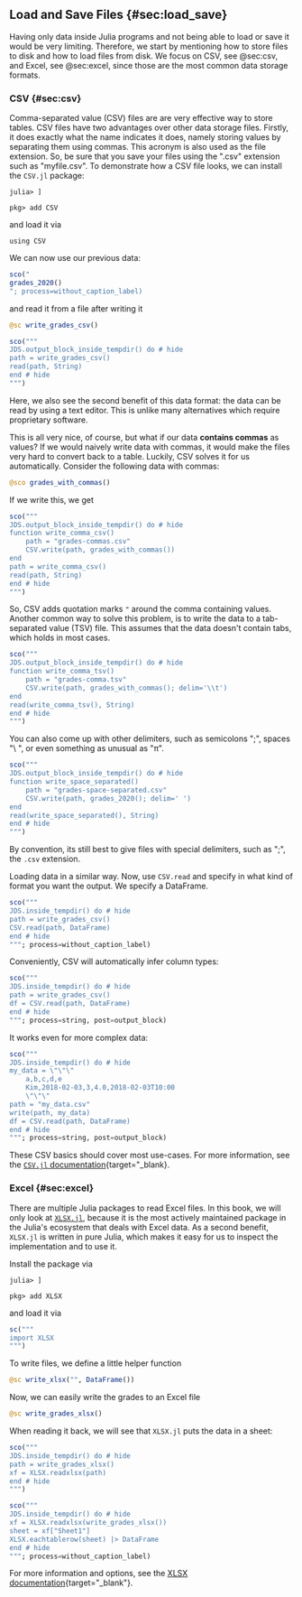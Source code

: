 ## Load and Save Files {#sec:load_save}

Having only data inside Julia programs and not being able to load or save it would be very limiting.
Therefore, we start by mentioning how to store files to disk and how to load files from disk.
We focus on CSV, see @sec:csv, and Excel, see @sec:excel, since those are the most common data storage formats.

### CSV {#sec:csv}

Comma-separated value (CSV) files are are very effective way to store tables.
CSV files have two advantages over other data storage files.
Firstly, it does exactly what the name indicates it does, namely storing values by separating them using commas.
This acronym is also used as the file extension.
So, be sure that you save your files using the ".csv" extension such as "myfile.csv".
To demonstrate how a CSV file looks, we can install the `CSV.jl` package:

```
julia> ]

pkg> add CSV
```

and load it via

```
using CSV
```

We can now use our previous data:

```jl
sco("
grades_2020()
"; process=without_caption_label)
```

and read it from a file after writing it

```jl
@sc write_grades_csv()
```

```jl
sco("""
JDS.output_block_inside_tempdir() do # hide
path = write_grades_csv()
read(path, String)
end # hide
""")
```

Here, we also see the second benefit of this data format:
the data can be read by using a text editor.
This is unlike many alternatives which require proprietary software.

This is all very nice, of course, but what if our data **contains commas** as values?
If we would naively write data with commas, it would make the files very hard to convert back to a table.
Luckily, CSV solves it for us automatically.
Consider the following data with commas:

```jl
@sco grades_with_commas()
```

If we write this, we get

```jl
sco("""
JDS.output_block_inside_tempdir() do # hide
function write_comma_csv()
    path = "grades-commas.csv"
    CSV.write(path, grades_with_commas())
end
path = write_comma_csv()
read(path, String)
end # hide
""")
```

So, CSV adds quotation marks `"` around the comma containing values.
Another common way to solve this problem, is to write the data to a tab-separated value (TSV) file.
This assumes that the data doesn't contain tabs, which holds in most cases.

```jl
sco("""
JDS.output_block_inside_tempdir() do # hide
function write_comma_tsv()
    path = "grades-comma.tsv"
    CSV.write(path, grades_with_commas(); delim='\\t')
end
read(write_comma_tsv(), String)
end # hide
""")
```

You can also come up with other delimiters, such as semicolons ";", spaces "\ ", or even something as unusual as "π".

```jl
sco("""
JDS.output_block_inside_tempdir() do # hide
function write_space_separated()
    path = "grades-space-separated.csv"
    CSV.write(path, grades_2020(); delim=' ')
end
read(write_space_separated(), String)
end # hide
""")
```

By convention, its still best to give files with special delimiters, such as ";", the `.csv` extension.

Loading data in a similar way.
Now, use `CSV.read` and specify in what kind of format you want the output.
We specify a DataFrame.

```jl
sco("""
JDS.inside_tempdir() do # hide
path = write_grades_csv()
CSV.read(path, DataFrame)
end # hide
"""; process=without_caption_label)
```

Conveniently, CSV will automatically infer column types:

```jl
sco("""
JDS.inside_tempdir() do # hide
path = write_grades_csv()
df = CSV.read(path, DataFrame)
end # hide
"""; process=string, post=output_block)
```

It works even for more complex data:

```jl
sco("""
JDS.inside_tempdir() do # hide
my_data = \"\"\"
    a,b,c,d,e
    Kim,2018-02-03,3,4.0,2018-02-03T10:00
    \"\"\"
path = "my_data.csv"
write(path, my_data)
df = CSV.read(path, DataFrame)
end # hide
"""; process=string, post=output_block)
```

These CSV basics should cover most use-cases.
For more information, see the [`CSV.jl` documentation](https://csv.juliadata.org/stable){target="_blank}.

### Excel {#sec:excel}

There are multiple Julia packages to read Excel files.
In this book, we will only look at [`XLSX.jl`](https://github.com/felipenoris/XLSX.jl), because it is the most actively maintained package in the Julia's ecosystem that deals with Excel data.
As a second benefit, `XLSX.jl` is written in pure Julia, which makes it easy for us to inspect the implementation and to use it.

Install the package via

```
julia> ]

pkg> add XLSX
```

and load it via

```jl
sc("""
import XLSX
""")
```

To write files, we define a little helper function

```jl
@sc write_xlsx("", DataFrame())
```

Now, we can easily write the grades to an Excel file

```jl
@sc write_grades_xlsx()
```

When reading it back, we will see that `XLSX.jl` puts the data in a sheet:

```jl
sco("""
JDS.inside_tempdir() do # hide
path = write_grades_xlsx()
xf = XLSX.readxlsx(path)
end # hide
""")
```

```jl
sco("""
JDS.inside_tempdir() do # hide
xf = XLSX.readxlsx(write_grades_xlsx())
sheet = xf["Sheet1"]
XLSX.eachtablerow(sheet) |> DataFrame
end # hide
"""; process=without_caption_label)
```

For more information and options, see the [XLSX documentation](https://felipenoris.github.io/XLSX.jl/stable/){target="_blank"}.
